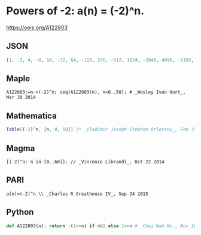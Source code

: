 # Powers of \-2: a\(n\) \= \(\-2\)^n\.
https://oeis.org/A122803
## JSON
```JSON
[1, -2, 4, -8, 16, -32, 64, -128, 256, -512, 1024, -2048, 4096, -8192, 16384, -32768, 65536, -131072, 262144, -524288, 1048576, -2097152, 4194304, -8388608, 16777216, -33554432, 67108864, -134217728, 268435456, -536870912, 1073741824, -2147483648, 4294967296, -8589934592, 17179869184]
```
## Maple
```Maple
A122803:=n->(-2)^n; seq(A122803(n), n=0..50); # _Wesley Ivan Hurt_, Mar 30 2014
```
## Mathematica
```Mathematica
Table[(-2)^n, {n, 0, 50}] (* _Vladimir Joseph Stephan Orlovsky_, Feb 15 2011 *)
```
## Magma
```Magma
[(-2)^n: n in [0..60]]; // _Vincenzo Librandi_, Oct 22 2014
```
## PARI
```PARI
a(n)=(-2)^n \\ _Charles R Greathouse IV_, Sep 24 2015
```
## Python
```Python
def A122803(n): return -(1<<n) if n&1 else 1<<n # _Chai Wah Wu_, Nov 18 2022
```
